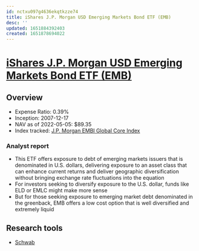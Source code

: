 ```yaml
---
id: nctxu097g4636ekqtkzze74
title: iShares J.P. Morgan USD Emerging Markets Bond ETF (EMB)
desc: ''
updated: 1651884392403
created: 1651878694022
---
```

# [iShares J.P. Morgan USD Emerging Markets Bond ETF (EMB)](https://etfdb.com/etf/EMB/#etf-ticker-profile)

## Overview

- Expense Ratio: 0.39%
- Inception: 2007-12-17
- NAV as of 2022-05-05: $89.35
- Index tracked: [J.P. Morgan EMBI Global Core Index](https://etfdb.com/index/jp-morgan-embi-global-core-index/)

### Analyst report

- This ETF offers exposure to debt of emerging markets issuers that is denominated in U.S. dollars, delivering exposure to an asset class that can enhance current returns and deliver geographic diversification without bringing exchange rate fluctuations into the equation
- For investors seeking to diversify exposure to the U.S. dollar, funds like ELD or EMLC might make more sense
- But for those seeking exposure to emerging market debt denominated in the greenback, EMB offers a low cost option that is well diversified and extremely liquid

## Research tools

- [Schwab](https://www.schwab.com/research/etfs/quotes/summary/emb)